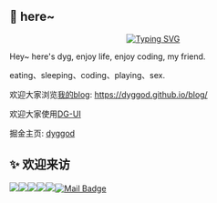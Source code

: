 <!--
 * @Author: Yinggang.Dong
 * @Date: 2022-07-26 09:41:33
 * @LastEditors: Yinggang.Dong
 * @LastEditTime: 2022-07-27 09:49:52
 * @FilePath: \dyggod\README.md
 * @Description: 
-->
## 👋 here~

<div align="center">

[![Typing SVG](https://readme-typing-svg.herokuapp.com?lines=eat%E3%80%81sleep%E3%80%81+coding%E3%80%81+play)](https://git.io/typing-svg)

</div>

Hey~ here's dyg, enjoy life, enjoy coding, my friend.

eating、sleeping、coding、playing、sex.

欢迎大家浏览[我的blog](https://dyggod.github.io/blog/): https://dyggod.github.io/blog/ 

欢迎大家使用[DG-UI](https://dyggod.github.io/dg-ui/)

掘金主页: [dyggod](https://juejin.cn/user/3479325967918887)

## ✨ 欢迎来访

![](https://visitor-badge.laobi.icu/badge?page_id=dyggod.dyggod)![](https://badges.pufler.dev/years/dyggod)![](https://badges.pufler.dev/repos/dyggod)![](https://badges.pufler.dev/commits/monthly/dyggod)![](https://img.shields.io/github/followers/dyggod?label=Followers)[![Mail Badge](https://img.shields.io/badge/-dyggod@163.com-c14438?style=flat&logo=Gmail&logoColor=white&link=mailto:dyggod@163.com)](mailto:dyggod@163.com)

<!-- ## 🧰 语言工具

[![My Skills](https://skillicons.dev/icons?i=vue,react,js,ts,nodejs,nestjs,vite,webpack,css,sass,tailwind,mongodb,mysql,grafana,jest,md,git,github&theme=light)](https://skillicons.dev) -->

<!-- ## 💻 github stats

<div align="center">

![dyggod's github stats](https://github-readme-stats.vercel.app/api?username=dyggod&hide_title=false&hide_border=true&show_icons=true&include_all_commits=true&line_height=20&bg_color=0,EC6C6C,FFD479,FFFC79,73FA79&theme=graywhite&locale=cn)![主要使用语言](https://github-readme-stats.vercel.app/api/top-langs/?username=dyggod&hide_title=false&hide_border=true&layout=compact&bg_color=0,73FA79,73FDFF,D783FF&theme=graywhite&locale=cn)

![profile](https://github-profile-trophy.vercel.app/?username=dyggod&theme=algolia&column=8)

[![Ashutosh's github activity graph](https://activity-graph.herokuapp.com/graph?username=dyggod&bg_color=ffffff&color=2f90da&line=3394f0&point=09c338&area=true&hide_border=true)](https://github.com/ashutosh00710/github-readme-activity-graph)

</div> -->

<!-- ## 🏊 更多仓库

[![Readme Card](https://github-readme-stats.vercel.app/api/pin/?username=dyggod&repo=vue2-template&show_owner=true&&theme=cobalt)](https://github.com/dyggod/vue2-template)

[![Readme Card](https://github-readme-stats.vercel.app/api/pin/?username=dyggod&repo=dg-design-vue&show_owner=true&&theme=cobalt)](https://github.com/dyggod/dg-design-vue)

[![Readme Card](https://github-readme-stats.vercel.app/api/pin/?username=dyggod&repo=YunNiao&show_owner=true&&theme=cobalt)](https://github.com/dyggod/YunNiao)

[![Readme Card](https://github-readme-stats.vercel.app/api/pin/?username=dyggod&repo=nest-fluebot&show_owner=true&&theme=cobalt)](https://github.com/dyggod/nest-fluebot) -->
